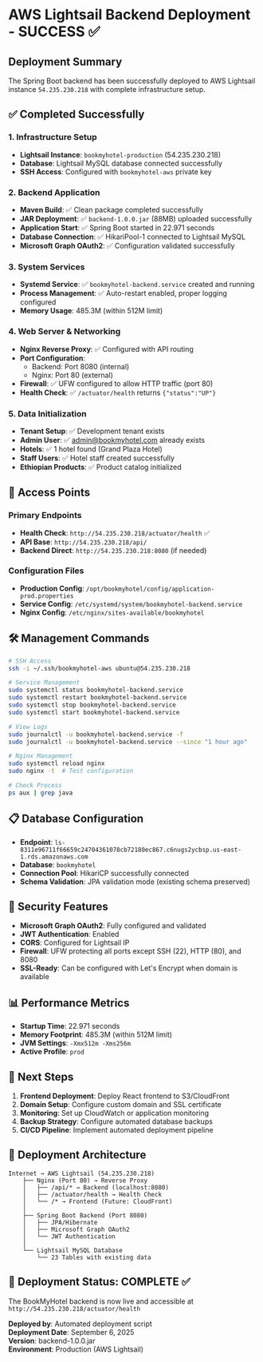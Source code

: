 # AWS Lightsail Backend Deployment - SUCCESS ✅

## Deployment Summary

The Spring Boot backend has been successfully deployed to AWS Lightsail instance `54.235.230.218` with complete infrastructure setup.

## ✅ Completed Successfully

### 1. Infrastructure Setup
- **Lightsail Instance**: `bookmyhotel-production` (54.235.230.218)
- **Database**: Lightsail MySQL database connected successfully
- **SSH Access**: Configured with `bookmyhotel-aws` private key

### 2. Backend Application
- **Maven Build**: ✅ Clean package completed successfully
- **JAR Deployment**: ✅ `backend-1.0.0.jar` (88MB) uploaded successfully
- **Application Start**: ✅ Spring Boot started in 22.971 seconds
- **Database Connection**: ✅ HikariPool-1 connected to Lightsail MySQL
- **Microsoft Graph OAuth2**: ✅ Configuration validated successfully

### 3. System Services
- **Systemd Service**: ✅ `bookmyhotel-backend.service` created and running
- **Process Management**: ✅ Auto-restart enabled, proper logging configured
- **Memory Usage**: 485.3M (within 512M limit)

### 4. Web Server & Networking
- **Nginx Reverse Proxy**: ✅ Configured with API routing
- **Port Configuration**: 
  - Backend: Port 8080 (internal)
  - Nginx: Port 80 (external)
- **Firewall**: ✅ UFW configured to allow HTTP traffic (port 80)
- **Health Check**: ✅ `/actuator/health` returns `{"status":"UP"}`

### 5. Data Initialization
- **Tenant Setup**: ✅ Development tenant exists
- **Admin User**: ✅ admin@bookmyhotel.com already exists
- **Hotels**: ✅ 1 hotel found (Grand Plaza Hotel)
- **Staff Users**: ✅ Hotel staff created successfully
- **Ethiopian Products**: ✅ Product catalog initialized

## 🔗 Access Points

### Primary Endpoints
- **Health Check**: `http://54.235.230.218/actuator/health` ✅
- **API Base**: `http://54.235.230.218/api/`
- **Backend Direct**: `http://54.235.230.218:8080` (if needed)

### Configuration Files
- **Production Config**: `/opt/bookmyhotel/config/application-prod.properties`
- **Service Config**: `/etc/systemd/system/bookmyhotel-backend.service`  
- **Nginx Config**: `/etc/nginx/sites-available/bookmyhotel`

## 🛠 Management Commands

```bash
# SSH Access
ssh -i ~/.ssh/bookmyhotel-aws ubuntu@54.235.230.218

# Service Management
sudo systemctl status bookmyhotel-backend.service
sudo systemctl restart bookmyhotel-backend.service
sudo systemctl stop bookmyhotel-backend.service
sudo systemctl start bookmyhotel-backend.service

# View Logs
sudo journalctl -u bookmyhotel-backend.service -f
sudo journalctl -u bookmyhotel-backend.service --since "1 hour ago"

# Nginx Management
sudo systemctl reload nginx
sudo nginx -t  # Test configuration

# Check Process
ps aux | grep java
```

## 📋 Database Configuration

- **Endpoint**: `ls-8311e96711f66659c24704361078cb72180ec867.c6nugs2ycbsp.us-east-1.rds.amazonaws.com`
- **Database**: `bookmyhotel`
- **Connection Pool**: HikariCP successfully connected
- **Schema Validation**: JPA validation mode (existing schema preserved)

## 🔐 Security Features

- **Microsoft Graph OAuth2**: Fully configured and validated
- **JWT Authentication**: Enabled
- **CORS**: Configured for Lightsail IP
- **Firewall**: UFW protecting all ports except SSH (22), HTTP (80), and 8080
- **SSL-Ready**: Can be configured with Let's Encrypt when domain is available

## 📊 Performance Metrics

- **Startup Time**: 22.971 seconds
- **Memory Footprint**: 485.3M (within 512M limit)
- **JVM Settings**: `-Xmx512m -Xms256m`
- **Active Profile**: `prod`

## 🎯 Next Steps

1. **Frontend Deployment**: Deploy React frontend to S3/CloudFront
2. **Domain Setup**: Configure custom domain and SSL certificate
3. **Monitoring**: Set up CloudWatch or application monitoring
4. **Backup Strategy**: Configure automated database backups
5. **CI/CD Pipeline**: Implement automated deployment pipeline

## 🚀 Deployment Architecture

```
Internet → AWS Lightsail (54.235.230.218)
    ├── Nginx (Port 80) → Reverse Proxy
    │   ├── /api/* → Backend (localhost:8080)
    │   ├── /actuator/health → Health Check
    │   └── /* → Frontend (Future: CloudFront)
    │
    ├── Spring Boot Backend (Port 8080)
    │   ├── JPA/Hibernate
    │   ├── Microsoft Graph OAuth2
    │   └── JWT Authentication
    │
    └── Lightsail MySQL Database
        └── 23 Tables with existing data
```

## 🎉 Deployment Status: COMPLETE ✅

The BookMyHotel backend is now live and accessible at `http://54.235.230.218/actuator/health`

**Deployed by**: Automated deployment script  
**Deployment Date**: September 6, 2025  
**Version**: backend-1.0.0.jar  
**Environment**: Production (AWS Lightsail)
